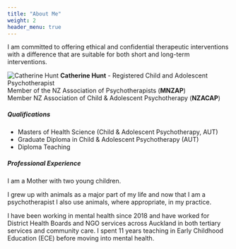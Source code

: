 ```yaml
---
title: "About Me"
weight: 2
header_menu: true
---
```


I am committed to offering ethical and confidential therapeutic interventions with a difference that are suitable for both short and long-term interventions.    

![Catherine Hunt](images/Catherine-Hunt-2021-245x270-4.jpg)
**Catherine Hunt** - Registered Child and Adolescent Psychotherapist    
Member of the NZ Association of Psychotherapists (**MNZAP**)    
Member NZ Association of Child & Adolescent Psychotherapy (**NZACAP**)

##### Qualifications
+ Masters of Health Science (Child & Adolescent Psychotherapy, AUT)
+ Graduate Diploma in Child & Adolescent Psychotherapy (AUT)
+ Diploma Teaching

##### Professional Experience

I am a Mother with two young children.   

I grew up with animals as a major part of my life and now that I am a psychotherapist I also use animals, where appropriate, in my practice.

I have been working in mental health since 2018 and have worked for District Health Boards and NGO services across Auckland in both tertiary services and community care. I spent 11 years teaching in Early Childhood Education (ECE) before moving into mental health.

<!--- ##### Counselling/Therapy Services

My specialty is helping children, young people and their families with feelings and behaviors. I liaise closely with parents/caregivers to hear their concerns, offer support and provide practical solutions while keeping them informed and updated with their child/young person’s progress. I am trained in psychodynamic psychotherapy but in my practice, I use a range of therapeutic models according to age, individual, and family needs. Some of these models include Psychodynamic Therapy, Attachment Therapy, Sand Tray Therapy and Psycho-Education.

###### Animal-Assisted Psychotherapy
I offer Animal-Assisted Psychotherapy with my Facility Dog **Riley**, formerly from Assistance Dogs NZ.
![Riley and Catherine](images/rileyNcath942.jpg)    
###### Equine-Assisted Psychotherapy
I also offer Equine-Assisted Psychotherapy with **Bruce** a therapy horse.
Bruce the Equine Therapy horse | Bruce is trained to be very quiet
:-----------------------------:|:-----------------------------:
![Therapist standing close to horse](images/cat-horse03croph942.jpg) | ![Therapist hugging horse](images/cat-horse02croph942.jpg)    

##### Areas of Specialty
- Anxiety, separation anxiety, and social anxiety
- Depression
- Child/Adolescent and parent relationship difficulties
- Adjustment problems including parental separation
- Grief and loss for all ages
- Behaviour problems – Bullying, School refusal, Anger etc
- Friendship issues
- Attachment problems
- Effects of trauma, abuse and neglect
- Eating disorders (FBT trained)

##### Counselling/Therapy Approach
Interventions are tailored to the child or young person’s age and stage of development. The work is suitable for children aged five years up to late adolescents and young adulthood. All sessions are 50 minutes and can be offered weekly or fortnightly.

Children will be seen in a playroom to facilitate their expression through play, adolescents will be more likely to talk about what is happening for them but may also appreciate other forms of expression such as art or the sand tray. This type of therapy helps children to find ways of verbalising their feelings rather than act them out. The aim is to offer a safe therapeutic space for children and their parents/whanau and caregivers.

I use a mix of: child and adolescent psychotherapy, relational psychodynamic psychotherapy,  animal-assisted psychotherapy, canine-assisted psychotherapy,  equine-assisted psychotherapy, and family-based therapy (FBT). --->
